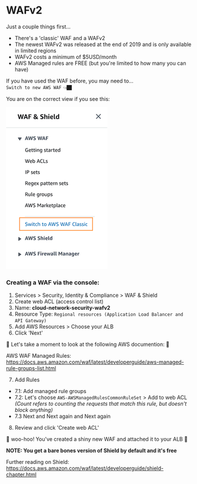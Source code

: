 # WAFv2

Just a couple things first...

- There's a 'classic' WAF and a WAFv2
- The newest WAFv2 was released at the end of 2019 and is only available in limited regions
- WAFv2 costs a minimum of $5USD/month
- AWS Managed rules are FREE (but you're limited to how many you can have)

If you have used the WAF before, you may need to...     
`Switch to new AWS WAF` 👈🏿

You are on the correct view if you see this:

![wafv2 view](images/correct-waf-view.png)

### Creating a WAF via the console:

1. Services > Security, Identity & Compliance > WAF & Shield
2. Create web ACL (access control list)
3. Name: __cloud-network-security-wafv2__
4. Resource Type: `Regional resources (Application Load Balancer and API Gateway)`
5. Add AWS Resources > Choose your ALB
6. Click 'Next'

 🛑 Let's take a moment to look at the following AWS documention: 🛑

AWS WAF Managed Rules:
https://docs.aws.amazon.com/waf/latest/developerguide/aws-managed-rule-groups-list.html

7. Add Rules
  - 7.1: Add managed rule groups
  - 7.2: Let's choose `AWS-AWSManagedRulesCommonRuleSet` > Add to web ACL *(Count refers to counting the requests that match this rule, but doesn't block anything)*
  - 7.3 Next and Next again and Next again

8. Review and click 'Create web ACL'

🌈 woo-hoo! You've created a shiny new WAF and attached it to your ALB 🌈

__NOTE: You get a bare bones version of Shield by default and it's free__

Further reading on Shield:
https://docs.aws.amazon.com/waf/latest/developerguide/shield-chapter.html